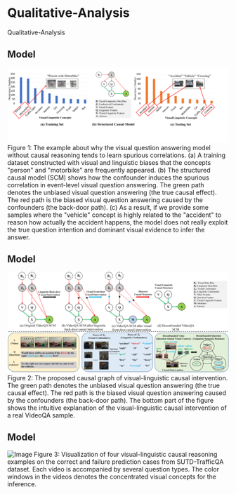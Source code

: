 # Qualitative-Analysis
Qualitative-Analysis

## Model
![Image](Fig1.png)
Figure 1: The example about why the visual question answering model without causal reasoning tends to learn spurious correlations. (a) A training dataset constructed with visual and linguistic biases that the concepts "person" and "motorbike" are frequently appeared. (b) The structured causal model (SCM) shows how the confounder induces the spurious correlation in event-level visual question answering. The green path denotes the unbiased visual question answering (the true causal effect). The red path is the biased visual question answering caused by the confounders (the back-door path). (c) As a result, if we provide some samples where the "vehicle" concept is highly related to the "accident" to reason how actually the accident happens, the model does not really exploit the true question intention and dominant visual evidence to infer the answer.

## Model
![Image](Fig2.png)
Figure 2: The proposed causal graph of visual-linguistic causal intervention. The green path denotes the unbiased visual question answering (the true causal effect). The red path is the biased visual question answering caused by the confounders (the back-door path). The bottom part of the figure shows the intuitive explanation of the visual-linguistic causal intervention of a real VideoQA sample.

## Model
![Image](Fig3.png)
Figure 3: Visualization of four visual-linguistic causal reasoning examples on the correct and failure prediction cases from SUTD-TrafficQA dataset. Each video is accompanied by several question types. The color windows in the videos denotes the concentrated visual concepts for the inference. 

